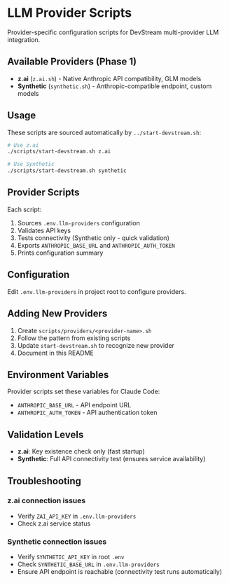 # LLM Provider Scripts

Provider-specific configuration scripts for DevStream multi-provider LLM integration.

## Available Providers (Phase 1)

- **z.ai** (`z.ai.sh`) - Native Anthropic API compatibility, GLM models
- **Synthetic** (`synthetic.sh`) - Anthropic-compatible endpoint, custom models

## Usage

These scripts are sourced automatically by `../start-devstream.sh`:

```bash
# Use z.ai
./scripts/start-devstream.sh z.ai

# Use Synthetic
./scripts/start-devstream.sh synthetic
```

## Provider Scripts

Each script:
1. Sources `.env.llm-providers` configuration
2. Validates API keys
3. Tests connectivity (Synthetic only - quick validation)
4. Exports `ANTHROPIC_BASE_URL` and `ANTHROPIC_AUTH_TOKEN`
5. Prints configuration summary

## Configuration

Edit `.env.llm-providers` in project root to configure providers.

## Adding New Providers

1. Create `scripts/providers/<provider-name>.sh`
2. Follow the pattern from existing scripts
3. Update `start-devstream.sh` to recognize new provider
4. Document in this README

## Environment Variables

Provider scripts set these variables for Claude Code:

- `ANTHROPIC_BASE_URL` - API endpoint URL
- `ANTHROPIC_AUTH_TOKEN` - API authentication token

## Validation Levels

- **z.ai**: Key existence check only (fast startup)
- **Synthetic**: Full API connectivity test (ensures service availability)

## Troubleshooting

### z.ai connection issues
- Verify `ZAI_API_KEY` in `.env.llm-providers`
- Check z.ai service status

### Synthetic connection issues
- Verify `SYNTHETIC_API_KEY` in root `.env`
- Check `SYNTHETIC_BASE_URL` in `.env.llm-providers`
- Ensure API endpoint is reachable (connectivity test runs automatically)
